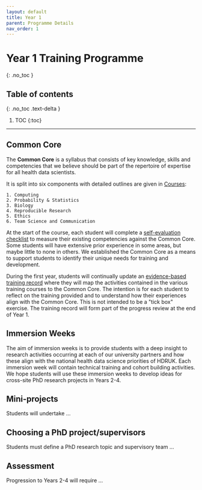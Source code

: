 ```yaml
---
layout: default
title: Year 1
parent: Programme Details
nav_order: 1
---
```


# Year 1 Training Programme
{: .no_toc }

## Table of contents
{: .no_toc .text-delta }

1. TOC
{:toc}

---

## Common Core

The **Common Core** is a syllabus that consists of key knowledge, skills and competencies that we believe should be part of the repertoire of expertise for all health data scientists. 

It is split into six components with detailed outlines are given in [Courses](courses.md):

	1. Computing
	2. Probability & Statistics
	3. Biology
	4. Reproducible Research
	5. Ethics
	6. Team Science and Communication 

At the start of the course, each student will complete a [self-evaluation checklist](dummy.md) to measure their existing competencies against the Common Core. Some students will have extensive prior experience in some areas, but maybe little to none in others. We established the Common Core as a means to support students to identify their unique needs for training and development.

During the first year, students will continually update an [evidence-based training record](dummy.md) where they will map the activities contained in the various training courses to the Common Core. The intention is for each student to reflect on the training provided and to understand how their experiences align with the Common Core. This is not intended to be a "tick box" exercise. The training record will form part of the progress review at the end of Year 1.

## Immersion Weeks 

The aim of immersion weeks is to provide students with a deep insight to research activities occurring at each of our university partners and how these align with the national health data science priorities of HDRUK. Each immersion week will contain technical training and cohort building activities. We hope students will use these immersion weeks to develop ideas for cross-site PhD research projects in Years 2-4.

## Mini-projects

Students will undertake ...

## Choosing a PhD project/supervisors

Students must define a PhD research topic and supervisory team ...

## Assessment

Progression to Years 2-4 will require ...
